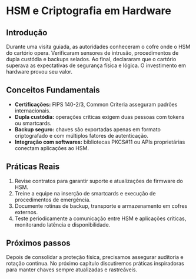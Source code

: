 # HSM e Criptografia em Hardware

## Introdução

Durante uma visita guiada, as autoridades conheceram o cofre onde o HSM do cartório opera. Verificaram sensores de intrusão, procedimentos de dupla custódia e backups selados. Ao final, declararam que o cartório superava as expectativas de segurança física e lógica. O investimento em hardware provou seu valor.

## Conceitos Fundamentais

- **Certificações:** FIPS 140-2/3, Common Criteria asseguram padrões internacionais.
- **Dupla custódia:** operações críticas exigem duas pessoas com tokens ou smartcards.
- **Backup seguro:** chaves são exportadas apenas em formato criptografado e com múltiplos fatores de autenticação.
- **Integração com softwares:** bibliotecas PKCS#11 ou APIs proprietárias conectam aplicações ao HSM.

## Práticas Reais

1. Revise contratos para garantir suporte e atualizações de firmware do HSM.
2. Treine a equipe na inserção de smartcards e execução de procedimentos de emergência.
3. Documente rotinas de backup, transporte e armazenamento em cofres externos.
4. Teste periodicamente a comunicação entre HSM e aplicações críticas, monitorando latência e disponibilidade.

## Próximos passos

Depois de consolidar a proteção física, precisamos assegurar auditoria e rotação contínua. No próximo capítulo discutiremos práticas inspiradoras para manter chaves sempre atualizadas e rastreáveis.

